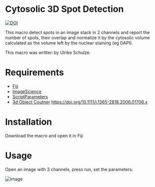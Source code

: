 # Cytosolic 3D Spot Detection
[![DOI](https://zenodo.org/badge/908954760.svg)](https://doi.org/10.5281/zenodo.14562112)

This macro detect spots in an image stack in 2 channels and report the number of spots, their overlap and normalize it by the cytosolic volume calculated as the volume left by the nuclear staining (eg DAPI).

This macro was written by Ulrike Schulze.

# Requirements
- [Fiji](https://imagej.net/software/fiji/downloads)
- [ImageScience](https://imagej.net/libs/imagescience)
- [ScriptParameters](https://imagej.net/scripting/parameters)
- [3d Object Coutner](https://imagej.net/plugins/3d-objects-counter)  https://doi.org/10.1111/j.1365-2818.2006.01706.x

# Installation
Download the macro and open it in Fiji

# Usage 
Open an image with 3 channels, press run, set the parameters:

![image](https://github.com/user-attachments/assets/c9b8716a-1a30-4d2e-a7f6-60c0bb0d9e2a)


